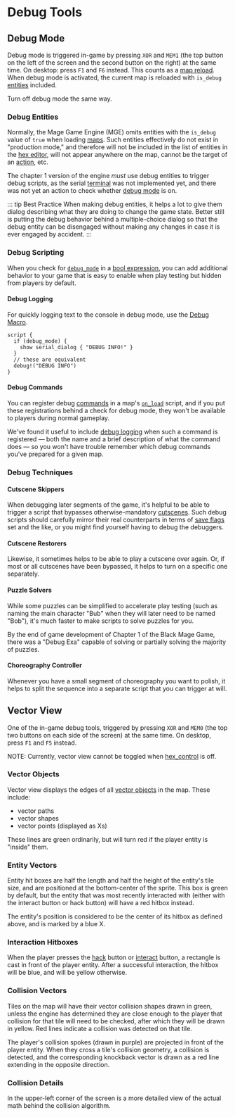 # Debug Tools

## Debug Mode

Debug mode is triggered in-game by pressing `XOR` and `MEM1` (the top button on the left of the screen and the second button on the right) at the same time. On desktop: press `F1` and `F6` instead. This counts as a [map reload](maps#map-loads). When debug mode is activated, the current map is reloaded with `is_debug` [entities](entities) included.

Turn off debug mode the same way.

### Debug Entities

Normally, the Mage Game Engine (MGE) omits entities with the `is_debug` value of `true` when loading [maps](maps). Such entities effectively do not exist in "production mode," and therefore will not be included in the list of entities in the [hex editor](hex_editor), will not appear anywhere on the map, cannot be the target of an [action](actions), etc.

The chapter 1 version of the engine *must* use debug entities to trigger debug scripts, as the serial [terminal](terminal) was not implemented yet, and there was not yet an action to check whether [debug mode](state#engine-flags) is on.

::: tip Best Practice
When making debug entities, it helps a lot to give them dialog describing what they are doing to change the game state. Better still is putting the debug behavior behind a multiple-choice dialog so that the debug entity can be disengaged without making any changes in case it is ever engaged by accident.
:::

### Debug Scripting

When you check for [`debug_mode`](state#checkable-engine-flags) in a [bool expression](expressions_and_operators#bool-expressions), you can add additional behavior to your game that is easy to enable when play testing but hidden from players by default.

#### Debug Logging

For quickly logging text to the console in debug mode, use the [Debug Macro](macros#debug).

```mgs{2,3,4,6}
script {
  if (debug_mode) {
    show serial_dialog { "DEBUG INFO!" }
  }
  // these are equivalent
  debug!("DEBUG INFO")
}
```

#### Debug Commands

You can register debug [commands](commands) in a map's [`on_load`](scripts#on_load) script, and if you put these registrations behind a check for debug mode, they won't be available to players during normal gameplay.

We've found it useful to include [debug logging](#debug-logging) when such a command is registered — both the name and a brief description of what the command does — so you won't have trouble remember which debug commands you've prepared for a given map.

### Debug Techniques

#### Cutscene Skippers

When debugging later segments of the game, it's helpful to be able to trigger a script that bypasses otherwise-mandatory [cutscenes](cutscenes). Such debug scripts should carefully mirror their real counterparts in terms of [save flags](state#save-flags) set and the like, or you might find yourself having to debug the debuggers.

#### Cutscene Restorers

Likewise, it sometimes helps to be able to play a cutscene over again. Or, if most or all cutscenes have been bypassed, it helps to turn on a specific one separately.

#### Puzzle Solvers

While some puzzles can be simplified to accelerate play testing (such as naming the main character "Bub" when they will later need to be named "Bob"), it's much faster to make scripts to solve puzzles for you.

By the end of game development of Chapter 1 of the Black Mage Game, there was a "Debug Exa" capable of solving or partially solving the majority of puzzles.

#### Choreography Controller

Whenever you have a small segment of choreography you want to polish, it helps to split the sequence into a separate script that you can trigger at will.

## Vector View

One of the in-game debug tools, triggered by pressing `XOR` and `MEM0` (the top two buttons on each side of the screen) at the same time. On desktop, press `F1` and `F5` instead.

NOTE: Currently, vector view cannot be toggled when [hex_control](state#engine-flags) is off.

### Vector Objects

Vector view displays the edges of all [vector objects](vector_objects) in the map. These include:

- vector paths
- vector shapes
- vector points (displayed as Xs)

These lines are green ordinarily, but will turn red if the player entity is "inside" them.

### Entity Vectors

Entity hit boxes are half the length and half the height of the entity's tile size, and are positioned at the bottom-center of the sprite. This box is green by default, but the entity that was most recently interacted with (either with the interact button or hack button) will have a red hitbox instead.

The entity's position is considered to be the center of its hitbox as defined above, and is marked by a blue X.

### Interaction Hitboxes

When the player presses the [hack](hex_editor) button or [interact](scripts#on_interact) button, a rectangle is cast in front of the player entity. After a successful interaction, the hitbox will be blue, and will be yellow otherwise.

### Collision Vectors

Tiles on the map will have their vector collision shapes drawn in green, unless the engine has determined they are close enough to the player that collision for that tile will need to be checked, after which they will be drawn in yellow. Red lines indicate a collision was detected on that tile.

The player's collision spokes (drawn in purple) are projected in front of the player entity. When they cross a tile's collision geometry, a collision is detected, and the corresponding knockback vector is drawn as a red line extending in the opposite direction.

### Collision Details

In the upper-left corner of the screen is a more detailed view of the actual math behind the collision algorithm.
